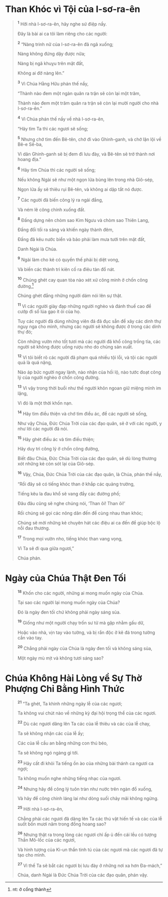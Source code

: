 # Than Khóc vì Tội của I-sơ-ra-ên

> <sup><b>1</b></sup> Hỡi nhà I-sơ-ra-ên, hãy nghe sứ điệp nầy.
> 
> Ðây là bài ai ca tôi làm riêng cho các người:
>
> <sup><b>2</b></sup> “Nàng trinh nữ của I-sơ-ra-ên đã ngã xuống;
> 
> Nàng không đứng dậy được nữa;
> 
> Nàng bị ngã khuỵu trên mặt đất,
> 
> Không ai đỡ nàng lên.”
>
> <sup><b>3</b></sup> Vì Chúa Hằng Hữu phán thế nầy,
> 
> “Thành nào đem một ngàn quân ra trận sẽ còn lại một trăm,
> 
> Thành nào đem một trăm quân ra trận sẽ còn lại mười người cho nhà I-sơ-ra-ên.”
>
> <sup><b>4</b></sup> Vì Chúa phán thế nầy về nhà I-sơ-ra-ên,
> 
> “Hãy tìm Ta thì các ngươi sẽ sống;
> 
> <sup><b>5</b></sup> Nhưng chớ tìm đến Bê-tên, chớ đi vào Ghinh-ganh, và chớ lặn lội về Bê-e Sê-ba,
> 
> Vì dân Ghinh-ganh sẽ bị đem đi lưu đày, và Bê-tên sẽ trở thành nơi hoang địa.”
> 
> <sup><b>6</b></sup> Hãy tìm Chúa thì các người sẽ sống;
> 
> Nếu không Ngài sẽ như một ngọn lửa bùng lên trong nhà Giô-sép,
> 
> Ngọn lửa ấy sẽ thiêu rụi Bê-tên, và không ai dập tắt nó được.
>
> <sup><b>7</b></sup> Các người đã biến công lý ra ngải đắng,
> 
> Và ném lẽ công chính xuống đất.
>
> <sup><b>8</b></sup> Ðấng dựng nên chòm sao Kim Ngưu và chòm sao Thiên Lang,
> 
> Ðấng đổi tối ra sáng và khiến ngày thành đêm,
> 
> Ðấng đã kêu nước biển và bảo phải làm mưa tưới trên mặt đất,
> 
> Danh Ngài là Chúa.
> 
> <sup><b>9</b></sup> Ngài làm cho kẻ có quyền thế phải bị diệt vong,
> 
> Và biến các thành trì kiên cố ra điêu tàn đổ nát.
>
> <sup><b>10</b></sup> Chúng ghét cay quan tòa nào xét xử công minh ở chốn công đường,[^1-aa386934-380e-4203-943d-cfbb5480dd84]
> 
> Chúng ghét đắng những người dám nói lên sự thật.
> 
> <sup><b>11</b></sup> Vì các người giày đạp những người nghèo và đánh thuế cao để cướp đi số lúa gạo ít ỏi của họ.
> 
> Tuy các người đã dùng những viên đá đã đục sẵn để xây các dinh thự nguy nga cho mình, nhưng các người sẽ không được ở trong các dinh thự đó;
> 
> Còn những vườn nho tốt tươi mà các người đã khổ công trồng tỉa, các người sẽ không được uống rượu nho do chúng sản xuất.
> 
> <sup><b>12</b></sup> Vì tôi biết rõ các người đã phạm quá nhiều tội lỗi, và tội các người quả là quá nặng,
> 
> Nào áp bức người ngay lành, nào nhận của hối lộ, nào tước đoạt công lý của người nghèo ở chốn công đường.
> 
> <sup><b>13</b></sup> Vì vậy trong thời buổi như thế người khôn ngoan giữ miệng mình im lặng,
> 
> Vì đó là một thời khốn nạn.
>
> <sup><b>14</b></sup> Hãy tìm điều thiện và chớ tìm điều ác, để các người sẽ sống,
> 
> Như vậy Chúa, Ðức Chúa Trời của các đạo quân, sẽ ở với các người, y như lời các người đã nói.
> 
> <sup><b>15</b></sup> Hãy ghét điều ác và tìm điều thiện;
> 
> Hãy duy trì công lý ở chốn công đường,
> 
> Biết đâu Chúa, Ðức Chúa Trời của các đạo quân, sẽ dủ lòng thương xót những kẻ còn sót lại của Giô-sép.
>
> <sup><b>16</b></sup> Vậy, Chúa, Ðức Chúa Trời của các đạo quân, là Chúa, phán thế nầy,
> 
> “Rồi đây sẽ có tiếng khóc than ở khắp các quảng trường,
> 
> Tiếng kêu la đau khổ sẽ vang đầy các đường phố;
> 
> Ðâu đâu cũng sẽ nghe chúng nói, ‘Than ôi! Than ôi!’
> 
> Rồi chúng sẽ gọi các nông dân đến để cùng nhau than khóc;
> 
> Chúng sẽ mời những kẻ chuyên hát các điệu ai ca đến để giúp bộc lộ nỗi đau thương.
>
> <sup><b>17</b></sup> Trong mọi vườn nho, tiếng khóc than vang vọng,
> 
> Vì Ta sẽ đi qua giữa ngươi,”
> 
> Chúa phán.

# Ngày của Chúa Thật Ðen Tối

> <sup><b>18</b></sup> Khốn cho các người, những ai mong muốn ngày của Chúa.
> 
> Tại sao các người lại mong muốn ngày của Chúa?
> 
> Ðó là ngày đen tối chứ không phải ngày sáng sủa.
> 
> <sup><b>19</b></sup> Giống như một người chạy trốn sư tử mà gặp nhằm gấu dữ,
> 
> Hoặc vào nhà, vịn tay vào tường, và bị rắn độc ở kẽ đá trong tường cắn vào tay.
> 
> <sup><b>20</b></sup> Chẳng phải ngày của Chúa là ngày đen tối và không sáng sủa,
> 
> Một ngày mù mịt và không tươi sáng sao?

# Chúa Không Hài Lòng về Sự Thờ Phượng Chỉ Bằng Hình Thức

> <sup><b>21</b></sup> “Ta ghét, Ta khinh những ngày lễ của các ngươi;
> 
> Ta không vui chút nào về những kỳ đại hội trọng thể của các ngươi.
> 
> <sup><b>22</b></sup> Dù các ngươi dâng lên Ta các của lễ thiêu và các của lễ chay,
> 
> Ta sẽ không nhận các của lễ ấy;
> 
> Các của lễ cầu an bằng những con thú béo,
> 
> Ta sẽ không ngó ngàng gì tới.
> 
> <sup><b>23</b></sup> Hãy cất đi khỏi Ta tiếng ồn ào của những bài thánh ca ngươi ca ngợi;
> 
> Ta không muốn nghe những tiếng nhạc của ngươi.
> 
> <sup><b>24</b></sup> Nhưng hãy để công lý tuôn tràn như nước trên ngàn đổ xuống,
> 
> Và hãy để công chính láng lai như dòng suối chảy mãi không ngừng.
> 
> <sup><b>25</b></sup> Hỡi nhà I-sơ-ra-ên,
> 
> Chẳng phải các ngươi đã dâng lên Ta các thú vật hiến tế và các của lễ suốt bốn mươi năm trong đồng hoang sao?
> 
> <sup><b>26</b></sup> Nhưng thật ra trong lòng các ngươi chỉ ấp ủ đến cái lều có tượng Thần Mô-lốc của các ngươi,
> 
> Và hình tượng của Ki-un thần tinh tú của các ngươi mà các ngươi đã tự tạo cho mình.
> 
> <sup><b>27</b></sup> Vì thế Ta sẽ bắt các ngươi bị lưu đày ở những nơi xa hơn Ða-mách,”
> 
> Chúa, danh Ngài là Ðức Chúa Trời của các đạo quân, phán vậy.

[^1-aa386934-380e-4203-943d-cfbb5480dd84]: nt: ở cổng thành